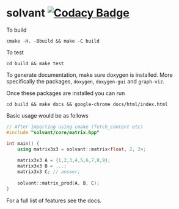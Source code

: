 # solvant [![Codacy Badge](https://api.codacy.com/project/badge/Grade/d33593faf7ee4367a5fc0909531dfb31)](https://app.codacy.com/manual/llyr-who/solvant?utm_source=github.com&utm_medium=referral&utm_content=llyr-who/solvant&utm_campaign=Badge_Grade_Dashboard)

To build

`cmake -H. -Bbuild && make -C build`

To test

`cd build && make test`

To generate documentation, make sure doxygen is installed. More specifically the packages, `doxygen`, `doxygen-gui` and
`graph-viz`.

Once these packages are installed you can run

`cd build && make docs && google-chrome docs/html/index.html`


Basic usage would be as follows

```cpp
// After importing using cmake (fetch_content etc)
#include "solvant/core/matrix.hpp"

int main() {
    using matrix3x3 = solvant::matrix<float, 2, 2>;
    
    matrix3x3 A = {1,2,3,4,5,6,7,8,9};
    matrix3x3 B = ...;
    matrix3x3 C; // answer;
    
    solvant::matrix_prod(A, B, C);
}

```

For a full list of features see the docs.
